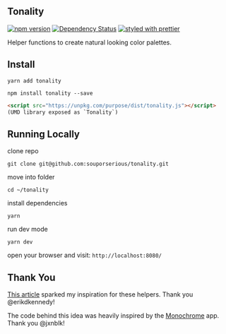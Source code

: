 ## Tonality

[![npm version](https://badge.fury.io/js/tonality.svg)](https://badge.fury.io/js/tonality)
[![Dependency Status](https://david-dm.org/souporserious/tonality.svg)](https://david-dm.org/souporserious/tonality)
[![styled with prettier](https://img.shields.io/badge/styled_with-prettier-ff69b4.svg)](https://github.com/prettier/prettier)

Helper functions to create natural looking color palettes.

## Install

`yarn add tonality`

`npm install tonality --save`

```html
<script src="https://unpkg.com/purpose/dist/tonality.js"></script>
(UMD library exposed as `Tonality`)
```

## Running Locally

clone repo

`git clone git@github.com:souporserious/tonality.git`

move into folder

`cd ~/tonality`

install dependencies

`yarn`

run dev mode

`yarn dev`

open your browser and visit: `http://localhost:8080/`

## Thank You
[This article](https://medium.com/@erikdkennedy/color-in-ui-design-a-practical-framework-e18cacd97f9e) sparked my inspiration for these helpers. Thank you @erikdkennedy!

The code behind this idea was heavily inspired by the [Monochrome](https://monochrome.jxnblk.com/0077d6) app. Thank you @jxnblk!
